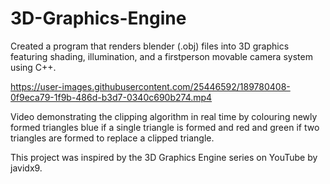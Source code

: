 # 3D-Graphics-Engine
Created a program that renders blender (.obj) files into 3D graphics featuring shading, illumination, and a firstperson movable camera system using C++. 

https://user-images.githubusercontent.com/25446592/189780408-0f9eca79-1f9b-486d-b3d7-0340c690b274.mp4

Video demonstrating the clipping algorithm in real time by colouring newly formed triangles blue if a single triangle is formed and red and green if two triangles are formed to replace a clipped triangle. 

This project was inspired by the 3D Graphics Engine series on YouTube by javidx9.

